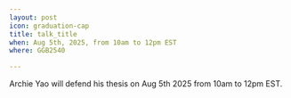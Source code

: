 ```yaml
---
layout: post
icon: graduation-cap
title: talk_title
when: Aug 5th, 2025, from 10am to 12pm EST
where: GGB2540

---
```


Archie Yao will defend his thesis on Aug 5th 2025 from 10am to 12pm EST.
